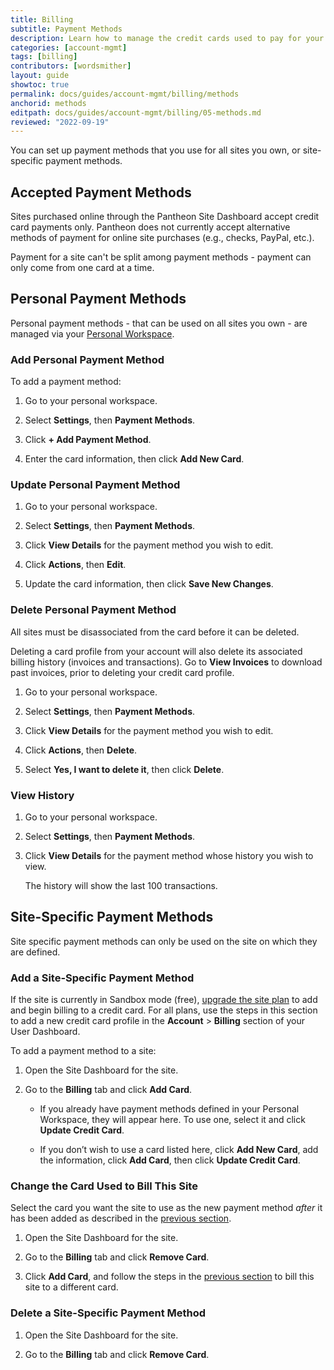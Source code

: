 ```yaml
---
title: Billing
subtitle: Payment Methods
description: Learn how to manage the credit cards used to pay for your account.
categories: [account-mgmt]
tags: [billing]
contributors: [wordsmither]
layout: guide
showtoc: true
permalink: docs/guides/account-mgmt/billing/methods
anchorid: methods
editpath: docs/guides/account-mgmt/billing/05-methods.md
reviewed: "2022-09-19"
---
```


You can set up payment methods that you use for all sites you own, or site-specific payment methods.


## Accepted Payment Methods

Sites purchased online through the Pantheon Site Dashboard accept credit card payments only. Pantheon does not currently accept alternative methods of payment for online site purchases (e.g., checks, PayPal, etc.).

<Alert title="Note" type="info" >

Payment for a site can't be split among payment methods - payment can only come from one card at a time.


</Alert>

## Personal Payment Methods

Personal payment methods - that can be used on all sites you own - are managed via your [Personal Workspace](/docs/guides/account-mgmt/account/workspace).

### Add Personal Payment Method

To add a payment method:

1. Go to your personal workspace.

1. Select **Settings**, then **Payment Methods**.

1. Click **+ Add Payment Method**. 

1. Enter the card information, then click **Add New Card**.


### Update Personal Payment Method

1. Go to your personal workspace.

1. Select **Settings**, then **Payment Methods**.

1. Click **View Details** for the payment method you wish to edit.

1. Click **Actions**, then **Edit**.

1. Update the card information, then click **Save New Changes**.

### Delete Personal Payment Method

All sites must be disassociated from the card before it can be deleted.

<Alert title="Warning" type="danger">

Deleting a card profile from your account will also delete its associated billing history (invoices and transactions). Go to **View Invoices** to download past invoices, prior to deleting your credit card profile.

</Alert>

1. Go to your personal workspace.

1. Select **Settings**, then **Payment Methods**.

1. Click **View Details** for the payment method you wish to edit.

1. Click **Actions**, then **Delete**.

1. Select **Yes, I want to delete it**, then click **Delete**.


### View History

1. Go to your personal workspace.

1. Select **Settings**, then **Payment Methods**.

1. Click **View Details** for the payment method whose history you wish to view.

   The history will show the last 100 transactions.


## Site-Specific Payment Methods

Site specific payment methods can only be used on the site on which they are defined.

### Add a Site-Specific Payment Method

If the site is currently in Sandbox mode (free), [upgrade the site plan](/guides/launch/plans/) to add and begin billing to a credit card. For all plans, use the steps in this section to add a new credit card profile in the **<span class="glyphicons glyphicons-cogwheel"></span> Account** > **Billing** section of your User Dashboard.


To add a payment method to a site:

1. Open the Site Dashboard for the site.

1. Go to the **Billing** tab and click **Add Card**.

   - If you already have payment methods defined in your Personal Workspace, they will appear here.  To use one, select it and click **Update Credit Card**.

   - If you don’t wish to use a card listed here, click **Add New Card**, add the information, click **Add Card**, then click **Update Credit Card**.

### Change the Card Used to Bill This Site

Select the card you want the site to use as the new payment method _after_ it has been added as described in the [previous section](#add-new-credit-card).

1. Open the Site Dashboard for the site.

1. Go to the **Billing** tab and click **Remove Card**.

1. Click **Add Card**, and follow the steps in the [previous section](#add-new-credit-card) to bill this site to a different card.

### Delete a Site-Specific Payment Method

1. Open the Site Dashboard for the site.

1. Go to the **Billing** tab and click **Remove Card**.